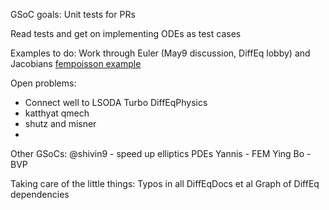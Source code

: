 GSoC goals:
Unit tests for PRs

Read tests and get on implementing ODEs as test cases



Examples to do:
Work through Euler (May9 discussion, DiffEq lobby)
and Jacobians
[fempoisson example](http://docs.juliadiffeq.org/latest/tutorials/fempoisson_example.html)

Open problems:
- Connect well to LSODA
Turbo DiffEqPhysics
- katthyat qmech
- shutz and misner
-

Other GSoCs:
@shivin9 - speed up elliptics PDEs
Yannis - FEM
Ying Bo - BVP

Taking care of the little things:
Typos in all DiffEqDocs et al
Graph of DiffEq dependencies
